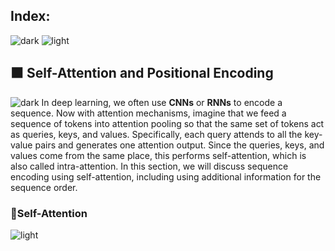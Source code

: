## Index:
![dark](https://user-images.githubusercontent.com/12748752/141935752-90492d2e-7904-4f9f-a5a1-c4e59ddc3a33.png)
![light](https://user-images.githubusercontent.com/12748752/141935760-406edb8f-cb9b-4e30-9b69-9153b52c28b4.png)


## ⬛ Self-Attention and Positional Encoding
![dark](https://user-images.githubusercontent.com/12748752/141935752-90492d2e-7904-4f9f-a5a1-c4e59ddc3a33.png)
In deep learning, we often use **CNNs** or **RNNs** to encode a sequence. Now with attention mechanisms, imagine that we feed a sequence of tokens into attention pooling so that the same set of tokens act as queries, keys, and values. Specifically, each query attends to all the key-value pairs and generates one attention output. Since the queries, keys, and values come from the same place, this performs self-attention, which is also called intra-attention. In this section, we will discuss sequence encoding using self-attention, including using additional information for the sequence order.

### 🔲Self-Attention
![light](https://user-images.githubusercontent.com/12748752/141935760-406edb8f-cb9b-4e30-9b69-9153b52c28b4.png)
